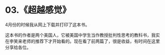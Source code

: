 # 03.《超越感觉》

4月份的时候我从网上下载并打印了这本书。

这本书的作者是两个美国人，它被美国中学生当作教授批判性思考的教科书，我实在李笑来老师的推荐下才开始看的。现在看了前两篇了，很是收益，有时间在这里分享给各位。
